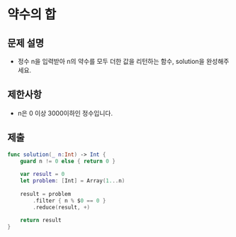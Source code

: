 # 약수의 합

## 문제 설명
- 정수 n을 입력받아 n의 약수를 모두 더한 값을 리턴하는 함수, solution을 완성해주세요.

## 제한사항
- n은 0 이상 3000이하인 정수입니다.

## 제출
```swift
func solution(_ n:Int) -> Int {
    guard n != 0 else { return 0 }
    
    var result = 0
    let problem: [Int] = Array(1...n)
    
    result = problem
        .filter { n % $0 == 0 }
        .reduce(result, +)
    
    return result
}
```